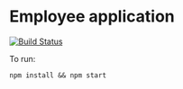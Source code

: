 # Employee application

[![Build Status](https://travis-ci.org/blankoslo/floq-employees.svg?branch=develop)](https://travis-ci.org/blankoslo/floq-employees)

To run:

    npm install && npm start
